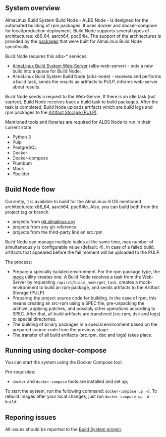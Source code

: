 System overview 
--

AlmaLinux Build System Build Node - ALBS Node - is designed for the automated building of rpm packages. It uses docker and docker-compose for local\production deployment. 
Build Node supports several types of architectures: x86_64, aarch64, ppc64le. The support of the architectures is provided by the [packages](https://repo.almalinux.org/build_system/8/) that were built for AlmaLinux Build Node specifically.

Build Node requires this albs-* services:
- [AlmaLinux Build System Web-Server]((https://github.com/AlmaLinux/albs-web-server)) (albs-web-server) -  puts a new build into a queue for Build Node;
- AlmaLinux Build System Build Node (albs-node) - receives and performs a build task, sends the results as artifacts to PULP, informs web-server about results. 


Build Node sends a request to the Web-Server. If there is an idle task (not started), Build Node receives back a build task to build packages. After the task is completed, Build Node uploads artifacts which are build logs and rpm packages to the [Artifact Storage (PULP)](https://build.almalinux.org/pulp/content/builds/AlmaLinux-8-x86_64-22-br/). 

Mentioned tools and libraries are required for ALBS Node to run in their current state:
 
- Python 3 
- Pulp
- PostgreSQL 
- Docker 
- Docker-compose
- Plumbum
- Mock
- Pbuilder

Build Node flow 
--

Currently, it is available to build for the AlmaLinux-8 OS mentioned architectures: x86_64, aarch64, ppc64le. 
Also, you can build both from the project tag or branch: 
- projects from [git.almalinux.org](https://git.almalinux.org/)
- projects from any git-reference
- projects from the third-party link on src.rpm 

Build Node can manage multiple builds at the same time, max number of simultaneously is configurable value (default: 4). In case of a failed build, artifacts that appeared before the fail moment will be uploaded to the PULP. 

The process:

- Prepare a specially isolated environment. For the rpm package type, the [mock](https://github.com/rpm-software-management/mock) utility creates one. A Build Node receives a task from the Web-Server by requesting `/api/v1/build_node/get_task`, creates a mock-environment to build an rpm package, and sends artifacts to the Artifact Storage (PULP). 
- Preparing the project source code for building. In the case of rpm, this means creating an src-rpm using a SPEC file, pre-unpacking the archive, applying patches, and possibly other operations according to SPEC. After that, all build artifacts are transfered (src.rpm, dsc and logs) to special directories.
- The building of binary packages in a special environment based on the prepared source code from the previous stage. 
- The transfer of all build artifacts (src.rpm, dsc and logs) takes place.


Running using docker-compose
--

You can start the system using the Docker Compose tool.

Pre-requisites:
- `docker` and `docker-compose` tools are installed and set up;

To start the system, run the following command: `docker-compose up -d`.  To rebuild images after your local changes, just run `docker-compose up -d --build`.


Reporing issues 
--

All issues should be reported to the [Build System project](https://github.com/AlmaLinux/build-system).

